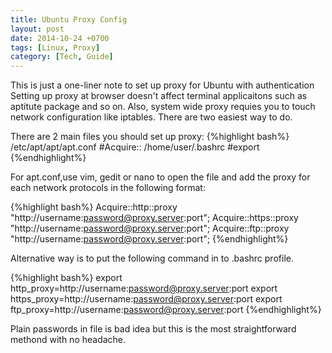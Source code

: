 ```yaml
---
title: Ubuntu Proxy Config
layout: post
date: 2014-10-24 +0700
tags: [Linux, Proxy]
category: [Tech, Guide]
---
```


This is just a one-liner note to set up proxy for Ubuntu with authentication Setting up proxy at browser doesn't affect terminal applicaitons such as aptitute package and so on. Also, system wide proxy requies you to touch network configuration like iptables. There are two easiest way to do.

There are 2 main files you should set up proxy:
{%highlight bash%}
 /etc/apt/apt/apt.conf #Acquire::
 /home/user/.bashrc #export 
{%endhighlight%}

For apt.conf,use vim, gedit or nano to open the file and add the proxy for each network protocols in the following format:

{%highlight bash%}
Acquire::http::proxy "http://username:password@proxy.server:port";
Acquire::https::proxy "http://username:password@proxy.server:port";
Acquire::ftp::proxy "http://username:password@proxy.server:port";
{%endhighlight%}

Alternative way is to put the following command in to .bashrc profile.

{%highlight bash%}
export http_proxy=http://username:password@proxy.server:port
export https_proxy=http://username:password@proxy.server:port
export ftp_proxy=http://username:password@proxy.server:port
{%endhighlight%}

Plain passwords in file is bad idea but this is the most straightforward methond with no headache. 




